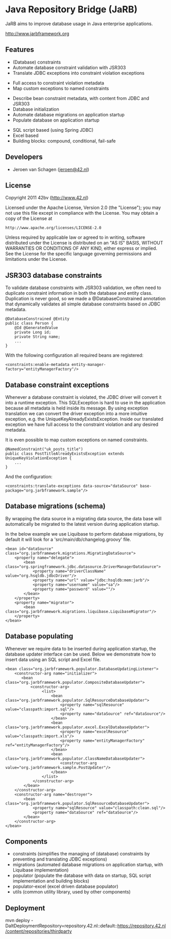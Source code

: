 Java Repository Bridge (JaRB)
=============================

JaRB aims to improve database usage in Java enterprise applications.

http://www.jarbframework.org

Features
--------
 * (Database) constraints 
  * Automate database constraint validation with JSR303
  * Translate JDBC exceptions into constraint violation exceptions
   + Full access to constraint violation metadata
   + Map custom exceptions to named constraints
  * Describe bean constraint metadata, with content from JDBC and JSR303
 * Database initialization
  * Automate database migrations on application startup
  * Populate database on application startup
   + SQL script based (using Spring JDBC)
   + Excel based
   + Building blocks: compound, conditional, fail-safe

Developers
----------
 * Jeroen van Schagen (jeroen@42.nl)
 
License
-------
 Copyright 2011 42bv (http://www.42.nl)

   Licensed under the Apache License, Version 2.0 (the "License");
   you may not use this file except in compliance with the License.
   You may obtain a copy of the License at

	http://www.apache.org/licenses/LICENSE-2.0

   Unless required by applicable law or agreed to in writing, software
   distributed under the License is distributed on an "AS IS" BASIS,
   WITHOUT WARRANTIES OR CONDITIONS OF ANY KIND, either express or implied.
   See the License for the specific language governing permissions and
   limitations under the License.

JSR303 database constraints
---------------------------
To validate database constraints with JSR303 validation, we often need to
duplicate constraint information in both the database and entity class.
Duplication is never good, so we made a @DatabaseConstrained annotation that
dynamically validates all simple database constraints based on JDBC metadata.

	@DatabaseConstrained @Entity
	public class Person {
		@Id @GeneratedValue
		private Long id;
		private String name;
		...
	}

With the following configuration all required beans are registered:

	<constraints:enable-metadata entity-manager-factory="entityManagerFactory"/>

Database constraint exceptions
------------------------------
Whenever a database constraint is violated, the JDBC driver will convert it
into a runtime exception. This SQLException is hard to use in the application
because all metadata is held inside its message. By using exception translation
we can convert the driver exception into a more intuitive exception, e.g. the
UniqueKeyAlreadyExistsException. Inside our translated exception we have full
access to the constraint violation and any desired metadata.

It is even possible to map custom exceptions on named constraints.

	@NamedConstraint("uk_posts_title")
	public class PostTitleAlreadyExistsException extends UniqueKeyViolationException {
		...
	}
	
And the configuration:	

	<constraints:translate-exceptions data-source="dataSource" base-package="org.jarbframework.sample"/>

Database migrations (schema)
----------------------------
By wrapping the data source in a migrating data source, the data base will
automatically be migrated to the latest version during application startup.

In the below example we use Liquibase to perform database migrations, by
default it will look for a 'src/main/db/changelog.groovy' file.


	<bean id="dataSource" class="org.jarbframework.migrations.MigratingDataSource">
	    <property name="delegate">
			<bean class="org.springframework.jdbc.datasource.DriverManagerDataSource">
			    <property name="driverClassName" value="org.hsqldb.jdbcDriver"/>
			    <property name="url" value="jdbc:hsqldb:mem:jarb"/>
			    <property name="username" value="sa"/>
			    <property name="password" value=""/>
			</bean>
		</property>
	    <property name="migrator">
	    	<bean class="org.jarbframework.migrations.liquibase.LiquibaseMigrator"/>
	    </property>
	</bean>


Database populating
-------------------
Whenever we require data to be inserted during application startup, the
database updater interface can be used. Below we demonstrate how to
insert data using an SQL script and Excel file.

	<bean class="org.jarbframework.populator.DatabaseUpdatingListener">
    	<constructor-arg name="initializer">
    	   <bean class="org.jarbframework.populator.CompositeDatabaseUpdater">
    	       <constructor-arg>
					<list>
						<bean class="org.jarbframework.populator.SqlResourceDatabaseUpdater">
							<property name="sqlResource" value="classpath:import.sql"/>
							<property name="dataSource" ref="dataSource"/>
						</bean>
						<bean class="org.jarbframework.populator.excel.ExcelDatabaseUpdater">
							<property name="excelResource" value="classpath:import.xls"/>
							<property name="entityManagerFactory" ref="entityManagerFactory"/>
						</bean>
						<bean class="org.jarbframework.populator.ClassNameDatabaseUpdater">
							<constructor-arg value="org.jarbframework.sample.PostUpdater"/>
						</bean>
					</list>
                </constructor-arg>
			</bean>
    	</constructor-arg>
    	<constructor-arg name="destroyer">
			<bean class="org.jarbframework.populator.SqlResourceDatabaseUpdater">
			    <property name="sqlResource" value="classpath:clean.sql"/>
			    <property name="dataSource" ref="dataSource"/>
			</bean>
    	</constructor-arg>
    </bean>

Components
----------
 * constraints (simplifies the managing of (database) constraints by preventing and translating JDBC exceptions)
 * migrations (automated database migrations on application startup, with Liquibase implementation)
 * populator (populate the database with data on startup, SQL script implementation and building blocks)
 * populator-excel (excel driven database populator)
 * utils (common utility library, used by other components)

 Deployment
 ----------
 mvn deploy -DaltDeploymentRepository=repository.42.nl::default::https://repository.42.nl/content/repositories/thirdparty
 